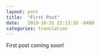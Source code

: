 ```yaml
---
layout: post
title:  "First Post"
date:   2019-10-31 22:13:38 -0400
categories: translation
---
```

First post coming soon!
